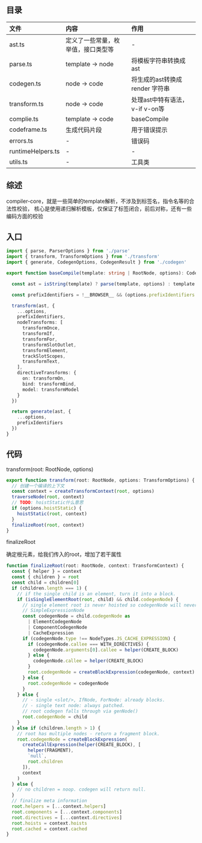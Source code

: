 ## 目录
|  文件   | 内容  | 作用 |
|  :-  | :-  | :- |
| ast.ts        | 定义了一些常量，枚举值，接口类型等        | - |
| parse.ts      | template -> node    | 将模板字符串转换成 ast |
| codegen.ts    | node -> code        | 将生成的ast转换成 render 字符串 |
| transform.ts  | node -> code        | 处理ast中特有语法，v-if v-on等 |
| complie.ts    | template -> code | baseCompile |
| codeframe.ts  | 生成代码片段 | 用于错误提示 |
| errors.ts     | - | 错误码 |
| runtimeHelpers.ts  | - | - |
| utils.ts      | -   | 工具类 |



## 综述
compiler-core，就是一些简单的template解析，不涉及到标签名，指令名等的合法性校验，
核心是使用递归解析模板，仅保证了标签闭合，前后对称，还有一些编码方面的校验



## 入口
```ts
import { parse, ParserOptions } from './parse'
import { transform, TransformOptions } from './transform'
import { generate, CodegenOptions, CodegenResult } from './codegen'

export function baseCompile(template: string | RootNode, options): CodegenResult {

  const ast = isString(template) ? parse(template, options) : template

  const prefixIdentifiers = !__BROWSER__ && (options.prefixIdentifiers === true || options.mode === 'module')

  transform(ast, {
    ...options,
    prefixIdentifiers,
    nodeTransforms: [
      transformOnce,
      transformIf,
      transformFor,
      transformSlotOutlet,
      transformElement,
      trackSlotScopes,
      transformText,
    ],
    directiveTransforms: {
      on: transformOn,
      bind: transformBind,
      model: transformModel
    }
  })

  return generate(ast, {
    ...options,
    prefixIdentifiers
  })
}
```


## 代码

transform(root: RootNode, options)


```ts
export function transform(root: RootNode, options: TransformOptions) {
  // 创建一个编译的上下文
  const context = createTransformContext(root, options)
  traverseNode(root, context)
  // TODO: hoistStatic什么意思
  if (options.hoistStatic) {
    hoistStatic(root, context)
  }
  finalizeRoot(root, context)
}
```


finalizeRoot

确定根元素，给我们传入的root，增加了若干属性
```ts
function finalizeRoot(root: RootNode, context: TransformContext) {
  const { helper } = context
  const { children } = root
  const child = children[0]
  if (children.length === 1) {
    // if the single child is an element, turn it into a block.
    if (isSingleElementRoot(root, child) && child.codegenNode) {
      // single element root is never hoisted so codegenNode will never be
      // SimpleExpressionNode
      const codegenNode = child.codegenNode as
        | ElementCodegenNode
        | ComponentCodegenNode
        | CacheExpression
      if (codegenNode.type !== NodeTypes.JS_CACHE_EXPRESSION) {
        if (codegenNode.callee === WITH_DIRECTIVES) {
          codegenNode.arguments[0].callee = helper(CREATE_BLOCK)
        } else {
          codegenNode.callee = helper(CREATE_BLOCK)
        }
        root.codegenNode = createBlockExpression(codegenNode, context)
      } else {
        root.codegenNode = codegenNode
      }
    } else {
      // - single <slot/>, IfNode, ForNode: already blocks.
      // - single text node: always patched.
      // root codegen falls through via genNode()
      root.codegenNode = child
    }
  } else if (children.length > 1) {
    // root has multiple nodes - return a fragment block.
    root.codegenNode = createBlockExpression(
      createCallExpression(helper(CREATE_BLOCK), [
        helper(FRAGMENT),
        `null`,
        root.children
      ]),
      context
    )
  } else {
    // no children = noop. codegen will return null.
  }
  // finalize meta information
  root.helpers = [...context.helpers]
  root.components = [...context.components]
  root.directives = [...context.directives]
  root.hoists = context.hoists
  root.cached = context.cached
}
```
